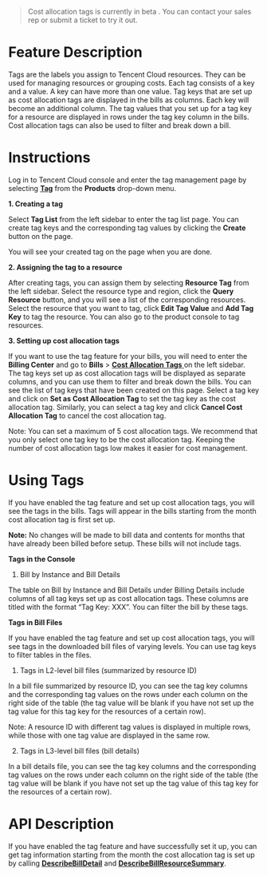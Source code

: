 
>Cost allocation tags is currently in beta . You can contact your sales rep or submit a ticket to try it out.

# Feature Description #

Tags are the labels you assign to Tencent Cloud resources. They can be used for managing resources or grouping costs. Each tag consists of a key and a value. A key can have more than one value.
Tag keys that are set up as cost allocation tags are displayed in the bills as columns. Each key will become an additional column. The tag values that you set up for a tag key for a resource are displayed in rows under the tag key column in the bills. Cost allocation tags can also be used to filter and break down a bill.


# Instructions #

Log in to Tencent Cloud console and enter the tag management page by selecting [**Tag**](https://console.cloud.tencent.com/tag/resources) from the **Products** drop-down menu.

**1. Creating a tag**

Select **Tag List** from the left sidebar to enter the tag list page. You can create tag keys and the corresponding tag values by clicking the **Create** button on the page.

You will see your created tag on the page when you are done.

**2. Assigning the tag to a resource**

After creating tags, you can assign them by selecting **Resource Tag** from the left sidebar. Select the resource type and region, click the **Query Resource** button, and you will see a list of the corresponding resources. Select the resource that you want to tag, click **Edit Tag Value** and **Add Tag Key** to tag the resource.
You can also go to the product console to tag resources.

**3. Setting up cost allocation tags**

If you want to use the tag feature for your bills, you will need to enter the **Billing Center** and go to **Bills** > [**Cost Allocation Tags** ](https://console.cloud.tencent.com/expense/tag) on the left sidebar. The tag keys set up as cost allocation tags will be displayed as separate columns, and you can use them to filter and break down the bills.
You can see the list of tag keys that have been created on this page. Select a tag key and click on **Set as Cost Allocation Tag** to set the tag key as the cost allocation tag. Similarly, you can select a tag key and click **Cancel Cost Allocation Tag** to cancel the cost allocation tag.

Note: You can set a maximum of 5 cost allocation tags. We recommend that you only select one tag key to be the cost allocation tag. Keeping the number of cost allocation tags low makes it easier for cost management.

# Using Tags #

If you have enabled the tag feature and set up cost allocation tags, you will see the tags in the bills. Tags will appear in the bills starting from the month cost allocation tag is first set up.

**Note:** No changes will be made to bill data and contents for months that have already been billed before setup. These bills will not include tags.

**Tags in the Console**


1. Bill by Instance and Bill Details

The table on Bill by Instance and Bill Details under Billing Details include columns of all tag keys set up as cost allocation tags.
These columns are titled with the format “Tag Key: XXX”. You can filter the bill by these tags.

**Tags in Bill Files**

If you have enabled the tag feature and set up cost allocation tags, you will see tags in the downloaded bill files of varying levels. You can use tag keys to filter tables in the files.

1. Tags in L2-level bill files (summarized by resource ID)

In a bill file summarized by resource ID, you can see the tag key columns and the corresponding tag values on the rows under each column on the right side of the table (the tag value will be blank if you have not set up the tag value for this tag key for the resources of a certain row).

Note: A resource ID with different tag values is displayed in multiple rows, while those with one tag value are displayed in the same row.

2. Tags in L3-level bill files (bill details)

In a bill details file, you can see the tag key columns and the corresponding tag values on the rows under each column on the right side of the table (the tag value will be blank if you have not set up the tag value of this tag key for the resources of a certain row).

# API Description #

If you have enabled the tag feature and have successfully set it up, you can get tag information starting from the month the cost allocation tag is set up by calling [**DescribeBillDetail**](https://intl.cloud.tencent.com/document/product/555/30756) and [**DescribeBillResourceSummary**](https://intl.cloud.tencent.com/document/product/555/30755).



